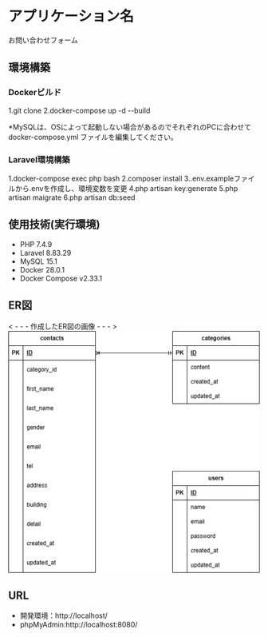 # アプリケーション名
お問い合わせフォーム

## 環境構築
### Dockerビルド
1.git clone
2.docker-compose up -d --build

*MySQLは、OSによって起動しない場合があるのでそれぞれのPCに合わせて docker-compose.yml ファイルを編集してください。

### Laravel環境構築
1.docker-compose exec php bash
2.composer install
3..env.exampleファイルから.envを作成し、環境変数を変更
4.php artisan key:generate
5.php artisan maigrate
6.php artisan db:seed


## 使用技術(実行環境)
- PHP 7.4.9
- Laravel 8.83.29
- MySQL 15.1
- Docker 28.0.1
- Docker Compose v2.33.1

## ER図
< - - - 作成したER図の画像 - - - >
![ER Diagram](./index.png)

## URL
- 開発環境：http://localhost/
- phpMyAdmin:http://localhost:8080/